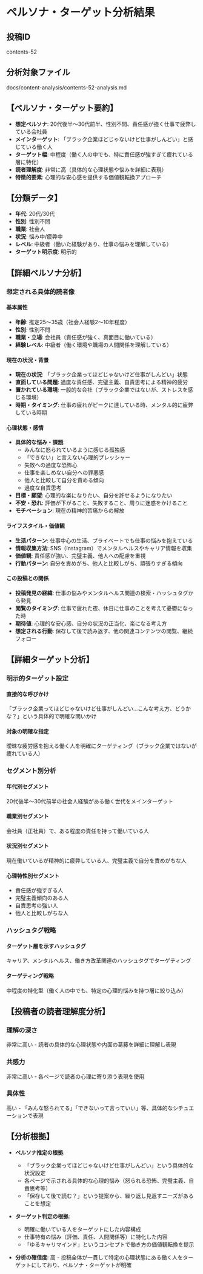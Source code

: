 # ペルソナ・ターゲット分析結果

## 投稿ID
contents-52

## 分析対象ファイル
docs/content-analysis/contents-52-analysis.md

## 【ペルソナ・ターゲット要約】
- **想定ペルソナ**: 20代後半〜30代前半、性別不問、責任感が強く仕事で疲弊している会社員
- **メインターゲット**: 「ブラック企業ほどじゃないけど仕事がしんどい」と感じている働く人
- **ターゲット幅**: 中程度（働く人の中でも、特に責任感が強すぎて疲れている層に特化）
- **読者理解度**: 非常に高（具体的な心理状態や悩みを詳細に表現）
- **特徴的要素**: 心理的な安心感を提供する価値観転換アプローチ

## 【分類データ】
- **年代**: 20代/30代
- **性別**: 性別不問
- **職業**: 社会人
- **状況**: 悩み中/疲弊中
- **レベル**: 中級者（働いた経験があり、仕事の悩みを理解している）
- **ターゲット明示度**: 明示的

## 【詳細ペルソナ分析】

### 想定される具体的読者像
#### 基本属性
- **年齢**: 推定25〜35歳（社会人経験2〜10年程度）
- **性別**: 性別不問
- **職業・立場**: 会社員（責任感が強く、真面目に働いている）
- **経験レベル**: 中級者（働く環境や職場の人間関係を理解している）

#### 現在の状況・背景
- **現在の状況**: 「ブラック企業ってほどじゃないけど仕事がしんどい」状態
- **直面している問題**: 過度な責任感、完璧主義、自責思考による精神的疲労
- **置かれている環境**: 一般的な会社（ブラック企業ではないが、ストレスを感じる環境）
- **時期・タイミング**: 仕事の疲れがピークに達している時、メンタル的に疲弊している時期

#### 心理状態・感情
- **具体的な悩み・課題**: 
  - みんなに怒られているように感じる孤独感
  - 「できない」と言えない心理的プレッシャー
  - 失敗への過度な恐怖心
  - 仕事を楽しめない自分への罪悪感
  - 他人と比較して自分を責める傾向
  - 過度な自責思考
- **目標・願望**: 心理的な楽になりたい、自分を許せるようになりたい
- **不安・恐れ**: 評価が下がること、失敗すること、周りに迷惑をかけること
- **モチベーション**: 現在の精神的苦痛からの解放

#### ライフスタイル・価値観
- **生活パターン**: 仕事中心の生活、プライベートでも仕事の悩みを抱えている
- **情報収集方法**: SNS（Instagram）でメンタルヘルスやキャリア情報を収集
- **価値観**: 責任感が強い、完璧主義、他人への配慮を重視
- **行動パターン**: 自分を責めがち、他人と比較しがち、頑張りすぎる傾向

#### この投稿との関係
- **投稿発見の経緯**: 仕事の悩みやメンタルヘルス関連の検索・ハッシュタグから発見
- **閲覧のタイミング**: 仕事で疲れた夜、休日に仕事のことを考えて憂鬱になった時
- **期待値**: 心理的な安心感、自分の状況の正当化、楽になる考え方
- **想定される行動**: 保存して後で読み返す、他の関連コンテンツの閲覧、継続フォロー

## 【詳細ターゲット分析】

### 明示的ターゲット設定
#### 直接的な呼びかけ
「ブラック企業ってほどじゃないけど仕事がしんどい…こんな考え方、どうかな？」という具体的で明確な問いかけ

#### 対象の明確な指定
曖昧な疲労感を抱える働く人を明確にターゲティング（ブラック企業ではないが疲れている人）

### セグメント別分析
#### 年代別セグメント
20代後半〜30代前半の社会人経験がある働く世代をメインターゲット

#### 職業別セグメント
会社員（正社員）で、ある程度の責任を持って働いている人

#### 状況別セグメント
現在働いているが精神的に疲弊している人、完璧主義で自分を責めがちな人

#### 心理特性別セグメント
- 責任感が強すぎる人
- 完璧主義傾向のある人
- 自責思考の強い人
- 他人と比較しがちな人

### ハッシュタグ戦略
#### ターゲット層を示すハッシュタグ
キャリア、メンタルヘルス、働き方改革関連のハッシュタグでターゲティング

#### ターゲティング戦略
中程度の特化型（働く人の中でも、特定の心理的悩みを持つ層に絞り込み）

## 【投稿者の読者理解度分析】
### 理解の深さ
非常に高い - 読者の具体的な心理状態や内面の葛藤を詳細に理解し表現

### 共感力
非常に高い - 各ページで読者の心理に寄り添う表現を使用

### 具体性
高い - 「みんな怒られてる」「できないって言っていい」等、具体的なシチュエーションで表現

## 【分析根拠】
- **ペルソナ推定の根拠**: 
  - 「ブラック企業ってほどじゃないけど仕事がしんどい」という具体的な状況設定
  - 各ページで示される具体的な心理的悩み（怒られる恐怖、完璧主義、自責思考等）
  - 「保存して後で読む？」という提案から、繰り返し見返すニーズがあることを想定

- **ターゲット判定の根拠**: 
  - 明確に働いている人をターゲットにした内容構成
  - 仕事特有の悩み（評価、責任、人間関係等）に特化した内容
  - 「ゆるキャリマインド」というコンセプトで働き方の価値観転換を提示

- **分析の確信度**: 高 - 投稿全体が一貫して特定の心理状態にある働く人をターゲットにしており、ペルソナ・ターゲットが明確